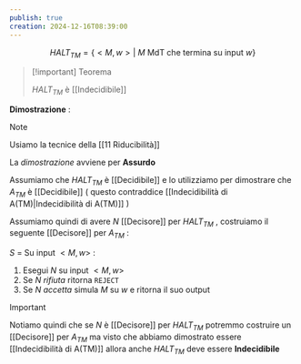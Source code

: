 ```yaml
---
publish: true
creation: 2024-12-16T08:39:00
---
```

$$HALT_{TM} = \{ <M,w> | \text{ $M$ MdT che termina su input $w$}\}$$

>[!important] Teorema
>
>$HALT_{TM}$ è [[Indecidibile]]

**Dimostrazione** : 

>[!note] 
>Usiamo la tecnice della [[11 Riducibilità]] 

La *dimostrazione* avviene per **Assurdo** 

Assumiamo che $HALT_{TM}$ è [[Decidibile]] e lo utilizziamo per dimostrare che $A_{TM}$ è [[Decidibile]] ( questo contraddice [[Indecidibilità di A(TM)|Indecidibilità di A(TM)]] ) 

Assumiamo quindi di avere $N$ [[Decisore]] per $HALT_{TM}$ , costruiamo il seguente [[Decisore]] per $A_{TM}$ : 

$S$ = Su input $<M,w>$ :
1. Esegui $N$ su input $<M,w>$ 
2. Se $N$ *rifiuta* ritorna `REJECT` 
3. Se $N$ *accetta* simula $M$ su $w$ e ritorna il suo output

>[!important] 
>Notiamo quindi che se $N$ è [[Decisore]] per $HALT_{TM}$ potremmo costruire un [[Decisore]] per $A_{TM}$ ma visto che abbiamo dimostrato essere [[Indecidibilità di A(TM)]] allora anche $HALT_{TM}$ deve essere **Indecidibile** 